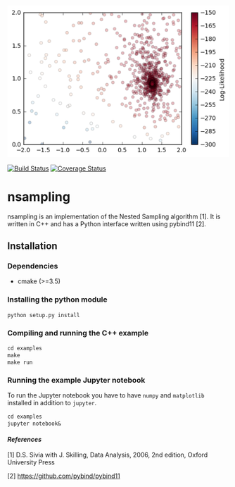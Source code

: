![](examples/lighthouse_problem.png)

[![Build Status](https://travis-ci.org/yannikbehr/nsampling.svg?branch=master)](https://travis-ci.org/yannikbehr/nsampling)
[![Coverage Status](https://img.shields.io/codecov/c/github/yannikbehr/nsampling/master.svg?style=flat-square)](https://codecov.io/gh/yannikbehr/nsampling)


# nsampling
nsampling is an implementation of the Nested Sampling algorithm [1]. It is
written in C++ and has a Python interface written using pybind11 [2].  

## Installation

### Dependencies
* cmake (>=3.5)

### Installing the python module
```
python setup.py install
```

### Compiling and running the C++ example
```
cd examples
make
make run
```

### Running the example Jupyter notebook
To run the Jupyter notebook you have to have `numpy` and `matplotlib` installed
in addition to `jupyter`.

```
cd examples
jupyter notebook&
```

#### _References_
[1] D.S. Sivia with J. Skilling, Data Analysis, 2006, 2nd edition, Oxford University Press

[2] https://github.com/pybind/pybind11
